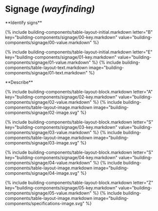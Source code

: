 <div data-role="collapsible" data-inset="false">
	<h1 class="cart-collapsible-div">Signage <i>(wayfinding)</i></h1>

<dl>


<div markdown="1" class="building-components-title">
<span class="transform-to-uppercase">**Identify signs**</span>
</div>

{% include building-components/table-layout-initial.markdown letter="B" key="building-components/signage/00-key.markdown" value="building-components/signage/00-value.markdown" %}

{% include building-components/table-layout-initial.markdown letter="E" key="building-components/signage/01-key.markdown" value="building-components/signage/01-value.markdown" %}
{% include building-components/table-layout-text.markdown image="building-components/signage/01-text.markdown" %}

<div markdown="1" class="building-components-title">
<span class="transform-to-uppercase">**Describe**</span>
</div>

{% include building-components/table-layout-block.markdown letter="A" key="building-components/signage/02-key.markdown" value="building-components/signage/02-value.markdown"  %}
{% include building-components/table-layout-image.markdown image="building-components/signage/02-image.svg" %}

{% include building-components/table-layout-block.markdown letter="S" key="building-components/signage/03-key.markdown" value="building-components/signage/03-value.markdown"  %}
{% include building-components/table-layout-image.markdown image="building-components/signage/03-image.svg" %}

{% include building-components/table-layout-block.markdown letter="S" key="building-components/signage/04-key.markdown" value="building-components/signage/04-value.markdown"  %}
{% include building-components/table-layout-image.markdown image="building-components/signage/04-image.svg" %}

{% include building-components/table-layout-block.markdown letter="Z" key="building-components/signage/05-key.markdown" value="building-components/signage/05-value.markdown"  %}
{% include building-components/table-layout-image.markdown image="building-components/specifications-image.svg" %}

</dl>
</div>